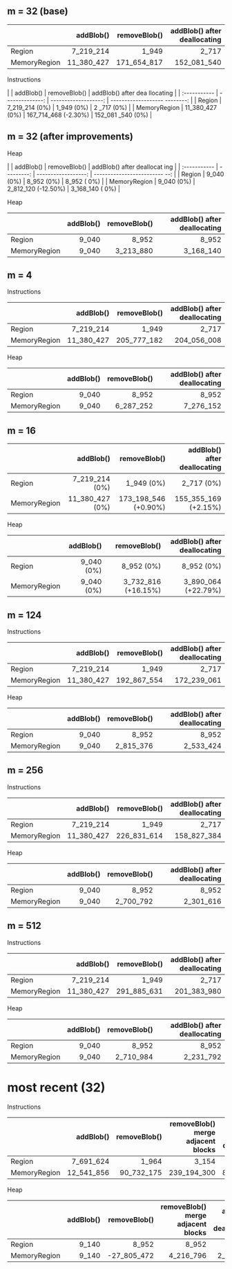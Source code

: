 ## m = 32 (base)
|              |  addBlob() | removeBlob() | addBlob() after deallocating |
| :----------- | ---------: | -----------: | ---------------------------: |
| Region       |  7_219_214 |        1_949 |                        2_717 |
| MemoryRegion | 11_380_427 |  171_654_817 |                  152_081_540 |

Instructions

|              |       addBlob() |         removeBlob() | addBlob() after dea
llocating |
| :----------- | --------------: | -------------------: | -------------------
--------: |
| Region       |  7_219_214 (0%) |           1_949 (0%) |                   2
_717 (0%) |
| MemoryRegion | 11_380_427 (0%) | 167_714_468 (-2.30%) |             152_081
_540 (0%) |

## m = 32 (after improvements)
Heap

|              |  addBlob() |        removeBlob() | addBlob() after deallocat
ing |
| :----------- | ---------: | ------------------: | -------------------------
--: |
| Region       | 9_040 (0%) |          8_952 (0%) |                   8_952 (
0%) |
| MemoryRegion | 9_040 (0%) | 2_812_120 (-12.50%) |               3_168_140 (
0%) |

Heap

|              | addBlob() | removeBlob() | addBlob() after deallocating |
| :----------- | --------: | -----------: | ---------------------------: |
| Region       |     9_040 |        8_952 |                        8_952 |
| MemoryRegion |     9_040 |    3_213_880 |                    3_168_140 |

## m = 4

Instructions

|              |  addBlob() | removeBlob() | addBlob() after deallocating |
| :----------- | ---------: | -----------: | ---------------------------: |
| Region       |  7_219_214 |        1_949 |                        2_717 |
| MemoryRegion | 11_380_427 |  205_777_182 |                  204_056_008 |


Heap

|              | addBlob() | removeBlob() | addBlob() after deallocating |
| :----------- | --------: | -----------: | ---------------------------: |
| Region       |     9_040 |        8_952 |                        8_952 |
| MemoryRegion |     9_040 |    6_287_252 |                    7_276_152 |

## m = 16
|              |       addBlob() |         removeBlob() | addBlob() after deallocating |
| :----------- | --------------: | -------------------: | ---------------------------: |
| Region       |  7_219_214 (0%) |           1_949 (0%) |                   2_717 (0%) |
| MemoryRegion | 11_380_427 (0%) | 173_198_546 (+0.90%) |         155_355_169 (+2.15%) |


Heap

|              |  addBlob() |        removeBlob() | addBlob() after deallocating |
| :----------- | ---------: | ------------------: | ---------------------------: |
| Region       | 9_040 (0%) |          8_952 (0%) |                   8_952 (0%) |
| MemoryRegion | 9_040 (0%) | 3_732_816 (+16.15%) |          3_890_064 (+22.79%) |

## m = 124

Instructions

|              |  addBlob() | removeBlob() | addBlob() after deallocating |
| :----------- | ---------: | -----------: | ---------------------------: |
| Region       |  7_219_214 |        1_949 |                        2_717 |
| MemoryRegion | 11_380_427 |  192_867_554 |                  172_239_061 |


Heap

|              | addBlob() | removeBlob() | addBlob() after deallocating |
| :----------- | --------: | -----------: | ---------------------------: |
| Region       |     9_040 |        8_952 |                        8_952 |
| MemoryRegion |     9_040 |    2_815_376 |                    2_533_424 |

## m = 256

Instructions

|              |  addBlob() | removeBlob() | addBlob() after deallocating |
| :----------- | ---------: | -----------: | ---------------------------: |
| Region       |  7_219_214 |        1_949 |                        2_717 |
| MemoryRegion | 11_380_427 |  226_831_614 |                  158_827_384 |


Heap

|              | addBlob() | removeBlob() | addBlob() after deallocating |
| :----------- | --------: | -----------: | ---------------------------: |
| Region       |     9_040 |        8_952 |                        8_952 |
| MemoryRegion |     9_040 |    2_700_792 |                    2_301_616 |

## m = 512
Instructions

|              |  addBlob() | removeBlob() | addBlob() after deallocating |
| :----------- | ---------: | -----------: | ---------------------------: |
| Region       |  7_219_214 |        1_949 |                        2_717 |
| MemoryRegion | 11_380_427 |  291_885_631 |                  201_383_980 |


Heap

|              | addBlob() | removeBlob() | addBlob() after deallocating |
| :----------- | --------: | -----------: | ---------------------------: |
| Region       |     9_040 |        8_952 |                        8_952 |
| MemoryRegion |     9_040 |    2_710_984 |                    2_231_792 |


# most recent (32)

Instructions

|              |  addBlob() | removeBlob() | removeBlob() merge adjacent blocks | addBlob() after deallocating |
| :----------- | ---------: | -----------: | ---------------------------------: | ---------------------------: |
| Region       |  7_691_624 |        1_964 |                              3_154 |                        2_732 |
| MemoryRegion | 12_541_856 |   90_732_175 |                        239_194_300 |                   84_942_663 |


Heap

|              | addBlob() | removeBlob() | removeBlob() merge adjacent blocks | addBlob() after deallocating |
| :----------- | --------: | -----------: | ---------------------------------: | ---------------------------: |
| Region       |     9_140 |        8_952 |                              8_952 |                        8_952 |
| MemoryRegion |     9_140 |  -27_805_472 |                          4_216_796 |                    2_329_012 |